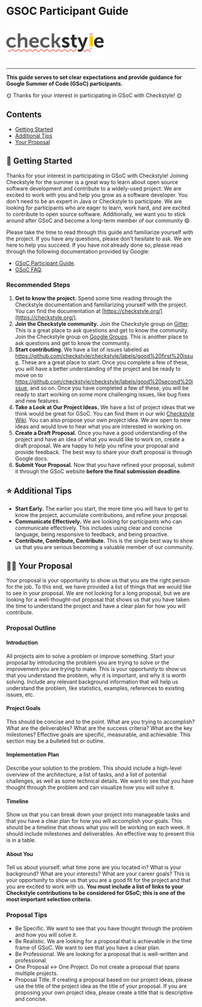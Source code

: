 # GSOC Participant Guide

![](https://raw.githubusercontent.com/checkstyle/resources/master/img/checkstyle-logos/checkstyle-logo-260x99.png)

---------------------------------

**This guide serves to set clear expectations and provide guidance for Google Summer of Code (GSoC)
participants.**

:sun_with_face: Thanks for your interest in participating in GSoC with Checkstyle! :sun_with_face:

## Contents

- [Getting Started](#rocket-getting-started)
- [Additional Tips](#star-additional-tips)
- [Your Proposal](#technologist-your-proposal)

## :rocket: Getting Started

Thanks for your interest in participating in GSoC with Checkstyle! Joining Checkstyle for the summer
is a great way to learn about open source software development and contribute to a widely-used
project. We are excited to work with you and help you grow as a software developer. You don't
need to be an expert in Java or Checkstyle to participate. We are looking for participants who are
eager to learn, work hard, and are excited to contribute to open source software. Additionally, we
want you to stick around after GSoC and become a long-term member of our community :smile:.

Please take the time to read through this guide and familiarize yourself with the project. If you
have any questions, please don't hesitate to ask. We are here to help you succeed. If you have
not already done so, please read through the following documentation provided by Google:

 - [GSoC Participant Guide](https://summerofcode.withgoogle.com/rules/).
 - [GSoC FAQ](https://developers.google.com/open-source/gsoc/faq).

### Recommended Steps

1. **Get to know the project.** Spend some time reading through the Checkstyle documentation and
   familiarizing yourself with the project. You can find the documentation at
   [https://checkstyle.org/](https://checkstyle.org/).
2. **Join the Checkstyle community.**
   Join the Checkstyle group on [Gitter](https://gitter.im/checkstyle/checkstyle).
    This is a great place to ask questions and get to know the community.
   Join the Checkstyle group on [Google Groups](https://groups.google.com/forum/#!forum/checkstyle).
    This is another place to ask questions and get to know the community.
3. **Start contributing.** We have a list of issues labeled as
   https://github.com/checkstyle/checkstyle/labels/good%20first%20issue. These are a great place to
   start. Once you complete a few of these, you will have a better understanding of the project and
   be ready to move on to https://github.com/checkstyle/checkstyle/labels/good%20second%20issue,
   and so on. Once you have completed a few of these, you will be ready to start working on some
   more challenging issues, like bug fixes and new features.
4. **Take a Look at Our Project Ideas.** We have a list of project ideas that we think would be
   great for GSoC. You can find them in our wiki [Checkstyle Wiki](https://github.com/checkstyle/checkstyle/wiki).
   You can also propose your own project idea. We are open to new ideas and would love to hear
   what you are interested in working on.
5. **Create a Draft Proposal.** Once you have a good understanding of the project and have an idea
   of what you would like to work on, create a draft proposal. We are happy to help you refine your
   proposal and provide feedback. The best way to share your draft proposal is through Google docs.
6. **Submit Your Proposal.** Now that you have refined your proposal, submit it through the
   GSoC website **before the final submission deadline**.

## :star: Additional Tips

- **Start Early.** The earlier you start, the more time you will have to get to know the project,
    accumulate contributions, and refine your proposal.
- **Communicate Effectively.** We are looking for participants who can communicate effectively. This
    includes using clear and concise language, being responsive to feedback, and being proactive.
- **Contribute, Contribute, Contribute.** This is the single best way to show us that you are
    serious becoming a valuable member of our community.

## :technologist: Your Proposal

Your proposal is your opportunity to show us that you are the right person for the job. To this end,
we have provided a list of things that we would like to see in your proposal. We are not looking for
a long proposal, but we are looking for a well-thought-out proposal that shows us that you have
taken the time to understand the project and have a clear plan for how you will contribute.

### Proposal Outline

#### Introduction

All projects aim to solve a problem or improve something. Start your proposal by introducing the
problem you are trying to solve or the improvement you are trying to make. This is your opportunity
to show us that you understand the problem, why it is important, and why it is worth solving.
Include any relevant background information that will help us understand the problem, like
statistics, examples, references to existing issues, etc.

#### Project Goals

This should be concise and to the point. What are you trying to accomplish? What are the
deliverables? What are the success criteria? What are the key milestones? Effective goals are
specific, measurable, and achievable. This section may be a bulleted list or outline.

#### Implementation Plan

Describe your solution to the problem. This should include a high-level overview of the
architecture, a list of tasks, and a list of potential challenges, as well as some technical
details. We want to see that you have thought through the problem and can visualize how you will
solve it.

#### Timeline

Show us that you can break down your project into manageable tasks and that you have a clear plan
for how you will accomplish your goals. This should be a timeline that shows what you will be
working on each week. It should include milestones and deliverables. An effective way to present
this is in a table.

#### About You

Tell us about yourself. what time zone are you located in?
What is your background? What are your interests?
What are your career goals? 
This is your opportunity to show us that you are a good fit for the project and that
you are excited to work with us. **You must include a list of links to your Checkstyle contributions
to be considered for GSoC; this is one of the most important selection criteria.**

### Proposal Tips

- Be Specific. We want to see that you have thought through the problem and
  how you will solve it.
- Be Realistic. We are looking for a proposal that is achievable in the time frame of GSoC.
  We want to see that you have a clear plan.
- Be Professional. We are looking for a proposal that is well-written and professional.
- One Proposal <-> One Project. Do not create a proposal that spans multiple projects.
- Proposal Title. If creating a proposal based on our project ideas, please use the title of the
  project idea as the title of your proposal. If you are proposing your own project idea, please
  create a title that is descriptive and concise.
